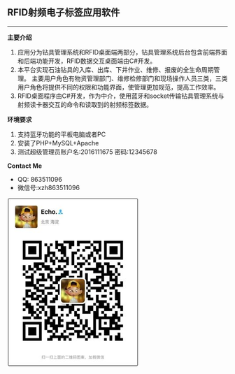 ## RFID射频电子标签应用软件

----------

**主要介绍**

 1. 应用分为钻具管理系统和RFID桌面端两部分，钻具管理系统后台包含前端界面和后端功能开发，RFID数据交互桌面端由C#开发。
 2. 本平台实现石油钻具的入库、出库、下井作业、维修、报废的全生命周期管理。
    主要用户角色有物资管理部门、维修检修部门和现场操作人员三类，三类用户角色将提供不同的权限和功能界面，使管理更加规范，提高工作效率。
 3. RFID桌面程序由C#开发，作为中介，使用蓝牙和socket传输钻具管理系统与射频读卡器交互的命令和读取到的射频标签数据。

**环境要求**

 1. 支持蓝牙功能的平板电脑或者PC
 2. 安装了PHP+MySQL+Apache
 3. 测试超级管理员账户名:2016111675 密码:12345678
 
 **Contact Me**
 * QQ: 863511096
 * 微信号:xzh863511096
 <img src="https://github.com/echo-bupt/cloudprint/blob/master/wx.jpg" width = "300px" />
  

